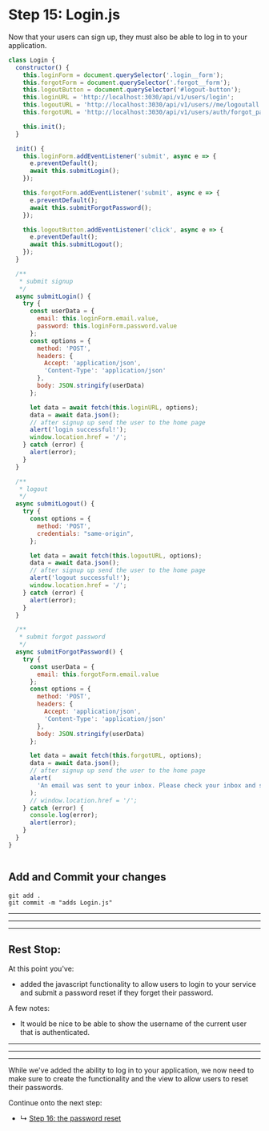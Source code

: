 # Step 15: Login.js

Now that your users can sign up, they must also be able to log in to your application.

```js
class Login {
  constructor() {
    this.loginForm = document.querySelector('.login__form');
    this.forgotForm = document.querySelector('.forgot__form');
    this.logoutButton = document.querySelector('#logout-button');
    this.loginURL = 'http://localhost:3030/api/v1/users/login';
    this.logoutURL = 'http://localhost:3030/api/v1/users//me/logoutall';
    this.forgotURL = 'http://localhost:3030/api/v1/users/auth/forgot_password';

    this.init();
  }

  init() {
    this.loginForm.addEventListener('submit', async e => {
      e.preventDefault();
      await this.submitLogin();
    });

    this.forgotForm.addEventListener('submit', async e => {
      e.preventDefault();
      await this.submitForgotPassword();
    });

    this.logoutButton.addEventListener('click', async e => {
      e.preventDefault();
      await this.submitLogout();
    });
  }

  /**
   * submit signup
   */
  async submitLogin() {
    try {
      const userData = {
        email: this.loginForm.email.value,
        password: this.loginForm.password.value
      };
      const options = {
        method: 'POST',
        headers: {
          Accept: 'application/json',
          'Content-Type': 'application/json'
        },
        body: JSON.stringify(userData)
      };

      let data = await fetch(this.loginURL, options);
      data = await data.json();
      // after signup up send the user to the home page
      alert('login successful!');
      window.location.href = '/';
    } catch (error) {
      alert(error);
    }
  }

  /**
   * logout
   */
  async submitLogout() {
    try {
      const options = {
        method: 'POST',
        credentials: "same-origin",
      };

      let data = await fetch(this.logoutURL, options);
      data = await data.json();
      // after signup up send the user to the home page
      alert('logout successful!');
      window.location.href = '/';
    } catch (error) {
      alert(error);
    }
  }

  /**
   * submit forgot password
   */
  async submitForgotPassword() {
    try {
      const userData = {
        email: this.forgotForm.email.value
      };
      const options = {
        method: 'POST',
        headers: {
          Accept: 'application/json',
          'Content-Type': 'application/json'
        },
        body: JSON.stringify(userData)
      };

      let data = await fetch(this.forgotURL, options);
      data = await data.json();
      // after signup up send the user to the home page
      alert(
        'An email was sent to your inbox. Please check your inbox and spam folder to reset your password.'
      );
      // window.location.href = '/';
    } catch (error) {
      console.log(error);
      alert(error);
    }
  }
}



```


## Add and Commit your changes

```
git add .
git commit -m "adds Login.js"
```

***
***
***
## Rest Stop:

At this point you've:
* added the javascript functionality to allow users to login to your service and submit a password reset if they forget their password.

A few notes:
* It would be nice to be able to show the username of the current user that is authenticated. 

***
***
***


While we've added the ability to log in to your application, we now need to make sure to create the functionality and the view to allow users to reset their passwords. 

Continue onto the next step:
* ↳ [Step 16: the password reset](/16_password-reset.md)

